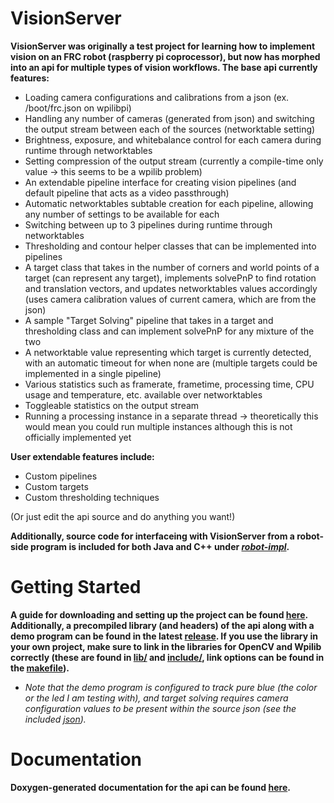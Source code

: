 # VisionServer
__VisionServer was originally a test project for learning how to implement vision on an FRC robot (raspberry pi coprocessor), but now has morphed into an api for multiple types of vision workflows. The base api currently features:__
  - Loading camera configurations and calibrations from a json (ex. /boot/frc.json on wpilibpi)
  - Handling any number of cameras (generated from json) and switching the output stream between each of the sources (networktable setting)
  - Brightness, exposure, and whitebalance control for each camera during runtime through networktables
  - Setting compression of the output stream (currently a compile-time only value -> this seems to be a wpilib problem)
  - An extendable pipeline interface for creating vision pipelines (and default pipeline that acts as a video passthrough)
  - Automatic networktables subtable creation for each pipeline, allowing any number of settings to be available for each
  - Switching between up to 3 pipelines during runtime through networktables
  - Thresholding and contour helper classes that can be implemented into pipelines
  - A target class that takes in the number of corners and world points of a target (can represent any target), implements solvePnP to find rotation and translation vectors, and updates networktables values accordingly (uses camera calibration values of current camera, which are from the json)
  - A sample "Target Solving" pipeline that takes in a target and thresholding class and can implement solvePnP for any mixture of the two
  - A networktable value representing which target is currently detected, with an automatic timeout for when none are (multiple targets could be implemented in a single pipeline)
  - Various statistics such as framerate, frametime, processing time, CPU usage and temperature, etc. available over networktables
  - Toggleable statistics on the output stream
  - Running a processing instance in a separate thread -> theoretically this would mean you could run multiple instances although this is not officially implemented yet

__User extendable features include:__
  - Custom pipelines
  - Custom targets
  - Custom thresholding techniques

  (Or just edit the api source and do anything you want!)
  
__Additionally, source code for interfaceing with VisionServer from a robot-side program is included for both Java and C++ under [_robot-impl_](robot-impl).__

# Getting Started
__A guide for downloading and setting up the project can be found [here](SETUP.md). Additionally, a precompiled library (and headers) of the api along with a demo program can be found in the latest [release](https://github.com/FRC3407/VisionServer/releases). If you use the library in your own project, make sure to link in the libraries for OpenCV and Wpilib correctly (these are found in [lib/](../lib/) and [include/](../include/), link options can be found in the [makefile](../makefile)).__
  - *Note that the demo program is configured to track pure blue (the color or the led I am testing with), and target solving requires camera configuration values to be present within the source json (see the included [json](../frc.json)).*

# Documentation
__Doxygen-generated documentation for the api can be found [here](https://frc3407.github.io/VisionServer/doxygen/html/).__
